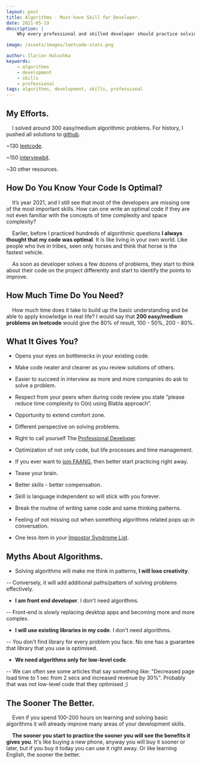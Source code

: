 ```yaml
---
layout: post
title: Algorithms - Must-have Skill for Developer.
date: 2021-05-19
description: |
    Why every professional and skilled developer should practice solving algorithmic problems?

image: /assets/images/leetcode-stats.png

author: Ilarion Halushka
keywords:
    - algorithms
    - development
    - skills
    - professional
tags: algorithms, development, skills, professional
---
```


## My Efforts.
&nbsp;&nbsp;&nbsp; I solved around 300 easy/medium algorithmic problems. 
For history, I pushed all solutions to [github](https://github.com/IlarionHalushka/leetcode-algorithms/tree/master/src/tasks/algorithms).

~130 [leetcode](https://leetcode.com/ilarion/).

~150 [interviewbit](https://www.interviewbit.com/profile/ilarion-halushka/).

~30 other resources.

## How Do You Know Your Code Is Optimal?
&nbsp;&nbsp;&nbsp; It’s year 2021, and I still see that most of the developers are missing one of the most important skills.
How can one write an optimal code if they are not even familiar with the concepts of time complexity and space complexity?

&nbsp;&nbsp;&nbsp; Earlier, before I practiced hundreds of algorithmic questions **I always thought that my code was optimal**.
It is like living in your own world. 
Like people who live in tribes, seen only horses and think that horse is the fastest vehicle.

&nbsp;&nbsp;&nbsp; As soon as developer solves a few dozens of problems, they start to think about their code 
on the project differently and start to identify the points to improve.

## How Much Time Do You Need?
&nbsp;&nbsp;&nbsp; How much time does it take to build up the basic understanding and be able to apply knowledge in real life?
I would say that **200 easy/medium problems on leetcode** would give the 80% of result, 100 - 50%, 200 - 80%.

## What It Gives You?
* Opens your eyes on bottlenecks in your existing code.
* Make code neater and cleaner as you review solutions of others.
* Easier to succeed in interview as more and more companies do ask to solve a problem.
* Respect from your peers when during code review you state “please reduce time complexity to O(n) using Blabla approach”.


* Opportunity to extend comfort zone.
* Different perspective on solving problems.
* Right to call yourself The <a target="_blank" href="/List-Of-Skills-Of-Node-JS-Developer">Professional Developer</a>.
* Optimization of not only code, but life processes and time management.
* If you ever want to <a target="_blank" href="/How-I-Failed-At-Amazon-Interview-Because-of-LP">join FAANG</a>, then better start practicing right away.


* Tease your brain.
* Better skills - better compensation.
* Skill is language independent so will stick with you forever.
* Break the routine of writing same code and same thinking patterns.
* Feeling of not missing out when something algorithms related pops up in conversation.
* One less item in your <a target="_blank" href="/My-Impostor-Syndrome">Impostor Syndrome List</a>.

## Myths About Algorithms.
* Solving algorithms will make me think in patterns, **I will lose creativity**. 

-- Conversely, it will add additional paths/patters of solving problems effectively.

* **I am front end developer**. I don't need algorithms.

-- Front-end is slowly replacing desktop apps and becoming more and more complex.

* **I will use existing libraries in my code**. I don't need algorithms.
  
-- You don't find library for every problem you face. 
No one has a guarantee that library that you use is optimised. 

* **We need algorithms only for low-level code**.

-- We can often see some articles that say  something like: "Decreased page load time to 1 sec from 2 secs and increased revenue by 30%".
Probably that was not low-level code that they optimised ;)

## The Sooner The Better.
&nbsp;&nbsp;&nbsp; Even if you spend 100-200 hours on learning and solving basic algorithms it
will already improve many areas of your development skills.

&nbsp;&nbsp;&nbsp; **The sooner you start to practice the sooner you will see the benefits it gives you**.
It's like buying a new phone, anyway you will buy it sooner or later, but if you buy it today you can use it right away.
Or like learning English, the sooner the better.








